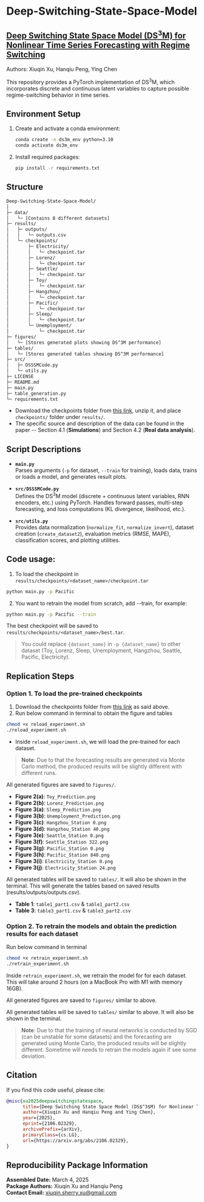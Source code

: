 # Deep-Switching-State-Space-Model

## [Deep Switching State Space Model (DS<sup>3</sup>M) for Nonlinear Time Series Forecasting with Regime Switching](https://arxiv.org/abs/2106.02329)
Authors: Xiuqin Xu, Hanqiu Peng, Ying Chen

This repository provides a PyTorch implementation of DS<sup>3</sup>M, which incorporates discrete and continuous latent variables to capture possible regime-switching behavior in time series.

## Environment Setup

1. Create and activate a conda environment:
   ```bash
   conda create -n ds3m_env python=3.10
   conda activate ds3m_env
   ```

2.	Install required packages:
    ```bash
    pip install -r requirements.txt
    ```

## Structure
```bash
Deep-Switching-State-Space-Model/
│
├─ data/
│   └─ [Contains 8 different datasets]
├─ results/
│   ├─ outputs/
│   │   └─ outputs.csv
│   └─ checkpoints/
│       ├─ Electricity/
│       │   └─ checkpoint.tar
│       ├─ Lorenz/
│       │   └─ checkpoint.tar
│       ├─ Seattle/
│       │   └─ checkpoint.tar
│       ├─ Toy/
│       │   └─ checkpoint.tar
│       ├─ Hangzhou/
│       │   └─ checkpoint.tar
│       ├─ Pacific/
│       │   └─ checkpoint.tar
│       ├─ Sleep/
│       │   └─ checkpoint.tar
│       └─ Unemployment/
│           └─ checkpoint.tar
├─ figures/
│   └─ [Stores generated plots showing DS^3M performance]
├─ tables/
│   └─ [Stores generated tables showing DS^3M performance]
├─ src/
│   ├─ DSSSMCode.py 
│   └─ utils.py      
├─ LICENSE           
├─ README.md
├─ main.py
├─ table_generation.py
└─ requirements.txt
```
- Download the checkpoints folder from [this link](https://www.dropbox.com/scl/fi/uhqpjmubfcr5wr102nxzr/checkpoints.zip?rlkey=2p6xabwl7e3325eaxefc9slbj&dl=0), unzip it, and place `checkpoints/` folder under `results/`.
- The specific source and description of the data can be found in the paper -- Section 4.1 (**Simulations**) and Section 4.2 (**Real data analysis**).

## Script Descriptions
- **`main.py`**  
  Parses arguments (`-p` for dataset, `--train` for training), loads data, trains or loads a model, and generates result plots.

- **`src/DSSSMCode.py`**  
  Defines the DS<sup>3</sup>M model (discrete + continuous latent variables, RNN encoders, etc.) using PyTorch. Handles forward passes, multi-step forecasting, and loss computations (KL divergence, likelihood, etc.).

- **`src/utils.py`**  
  Provides data normalization (`normalize_fit`, `normalize_invert`), dataset creation (`create_dataset2`), evaluation metrics (RMSE, MAPE), classification scores, and plotting utilities.

## Code usage:
1. To load the checkpoint in `results/checkpoints/<dataset_name>/checkpoint.tar`
```bash
python main.py -p Pacific
```
2. You want to retrain the model from scratch, add --train, for example:
```bash
python main.py -p Pacific --train
```
The best checkpoint will be saved to `results/checkpoints/<dataset_name>/best.tar`.
> You could replace `{dataset_name}` in `-p {dataset_name}` to other dataset (Toy, Lorenz, Sleep, Unemployment, Hangzhou, Seattle,  Pacific, Electricity).

## Replication Steps
### Option 1. To load the pre-trained checkpoints
1. Download the checkpoints folder from [this link](https://www.dropbox.com/scl/fi/uhqpjmubfcr5wr102nxzr/checkpoints.zip?rlkey=2p6xabwl7e3325eaxefc9slbj&dl=0) as said above.
2. Run below command in terminal to obtain the figure and tables
```bash
chmod +x reload_experiment.sh  
./reload_experiment.sh
```
- Inside `reload_experiment.sh`, we will load the pre-trained for each dataset.
> **Note**: Due to that the forecasting results are generated via Monte Carlo method, the produced results will be slightly different with different runs.

All generated figures are saved to `figures/`. 
- **Figure 2(a)**: `Toy_Prediction.png`
- **Figure 2(b)**: `Lorenz_Prediction.png`
- **Figure 3(a)**: `Sleep_Prediction.png`
- **Figure 3(b)**: `Unemployment_Prediction.png`
- **Figure 3(c)**: `Hangzhou_Station 0.png`
- **Figure 3(d)**: `Hangzhou_Station 40.png`
- **Figure 3(e)**: `Seattle_Station 0.png`
- **Figure 3(f)**: `Seattle_Station 322.png`
- **Figure 3(g)**: `Pacific_Station 0.png`
- **Figure 3(h)**: `Pacific_Station 840.png`
- **Figure 3(i)**: `Electricity_Station 0.png`
- **Figure 3(j)**: `Electricity_Station 24.png` 

All generated tables will be saved to `tables/`. It will also be shown in the terminal. This will generate the tables based on saved results (results/outputs/outputs.csv).
- **Table 1**: `table1_part1.csv` & `table1_part2.csv`
- **Table 3**: `table3_part1.csv` & `table3_part2.csv`

### Option 2. To retrain the models and obtain the prediction results for each dataset
Run below command in terminal
```bash
chmod +x retrain_experiment.sh  
./retrain_experiment.sh
```
Inside `retrain_experiment.sh`, we retrain the model for for each dataset. This will take around 2 hours (on a MacBook Pro with M1 with memory 16GB).

All generated figures are saved to `figures/` similar to above.

All generated tables will be saved to `tables/` similar to above. It will also be shown in the terminal.

> **Note**: Due to that the training of neural networks is conducted by SGD (can be unstable for some datasets) and the forecasting are generated using Monte Carlo, the produced results will be slightly different. Sometime will needs to retrain the models again if see some deviation.

## Citation
If you find this code useful, please cite:
```bibtex
@misc{xu2025deepswitchingstatespace,
      title={Deep Switching State Space Model (DS$^3$M) for Nonlinear Time Series Forecasting with Regime Switching}, 
      author={Xiuqin Xu and Hanqiu Peng and Ying Chen},
      year={2025},
      eprint={2106.02329},
      archivePrefix={arXiv},
      primaryClass={cs.LG},
      url={https://arxiv.org/abs/2106.02329}, 
}
```

## Reproducibility Package Information
**Assembled Date:** March 4, 2025  
**Package Authors:** Xiuqin Xu and Hanqiu Peng  
**Contact Email:** [xiuqin.sherry.xu@gmail.com](mailto:xiuqin.sherry.xu@gmail.com)
